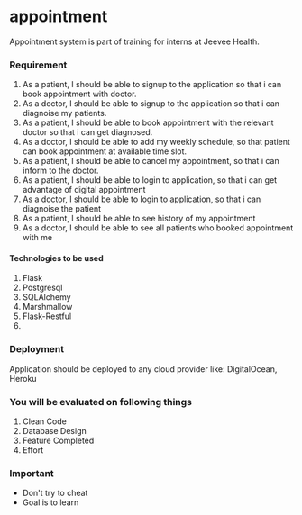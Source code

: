 # appointment
Appointment system is part of training for interns at Jeevee Health.

### Requirement
1. As a patient, I should be able to signup to the application so that i can book appointment with doctor.
2. As a doctor, I should be able to signup to the application so that i can diagnoise my patients.
3. As a patient, I should be able to book appointment with the relevant doctor so that i can get diagnosed.
4. As a doctor, I should be able to add my weekly schedule, so that patient can book appointment at available time slot.
5. As a patient, I should be able to cancel my appointment, so that i can inform to the doctor.
6. As a patient, I should be able to login to application, so that i can get advantage of digital appointment
7. As a doctor, I should be able to login to application, so that i can diagnoise the patient
8. As a patient, I should be able to see history of my appointment
9. As a doctor, I should be able to see all patients who booked appointment with me


#### Technologies to be used
1. Flask
2. Postgresql
3. SQLAlchemy
4. Marshmallow
5. Flask-Restful
6. 


### Deployment
Application should be deployed to any cloud provider like: DigitalOcean, Heroku

### You will be evaluated on following things
1. Clean Code
2. Database Design
3. Feature Completed
4. Effort

### Important
- Don't try to cheat
- Goal is to learn


